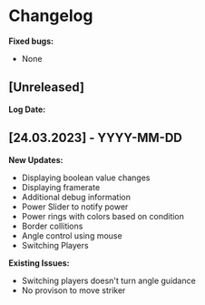 # Changelog

**Fixed bugs:**

- None
## [Unreleased]
**Log Date:**
## [24.03.2023] - YYYY-MM-DD
**New Updates:**

- Displaying boolean value changes
- Displaying framerate
- Additional debug information
- Power Slider to notify power
- Power rings with colors based on condition
- Border collitions
- Angle control using mouse
- Switching Players

**Existing Issues:**
- Switching players doesn't turn angle guidance
- No provison to move striker